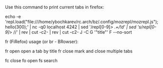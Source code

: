 Use this command to print current tabs in firefox:

echo -e 'repl.load("file:///home/ybochkarev/rc.arch/bz/.config/mozrepl/mozrepl.js"); hello(300);' | nc -q0 localhost 4242 | sed '/repl[0-9]*> .\+/!d' | sed 's/repl[0-9]*> //' | rev | cut -c2- | rev | cut -c2- J -C G '"title"' F --no-sort

fr (FiRefox) usage (or br - BRowser):

fr open     open a tab by title
fr close    mark and close multiple tabs

fc close
fo open
fs search


